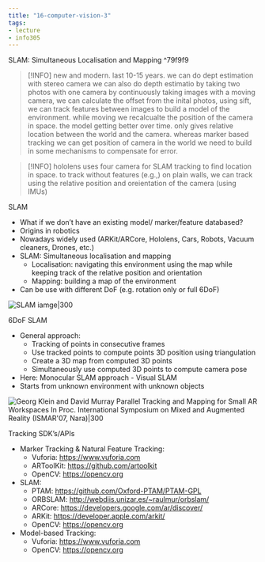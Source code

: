 ```yaml
---
title: "16-computer-vision-3"
tags: 
- lecture
- info305
---
```



SLAM: Simultaneous Localisation and Mapping ^79f9f9

> [!INFO] new and modern. last 10-15 years.
> we can do dept estimation with stereo camera
> we can also do depth estimatio by taking two photos with one camera
> by continuously taking images with a moving camera, we can calculate the offset from the inital photos, using sift, we can track features between images to build a model of the environment. while moving we recalcualte the position of the camera in space. the model getting better over time. 
> only gives relative location between the world and the camera. whereas marker based tracking we can get position of camera in the world
> we need to build in some mechanisms to compensate for error.

> [!INFO] hololens
> uses four camera for SLAM tracking to find location in space. 
> to track without features (e.g.,) on plain walls, we can track using the relative position and oreientation of the camera (using IMUs)

SLAM
- What if we don’t have an existing model/ marker/feature databased? 
- Origins in robotics 
- Nowadays widely used (ARKit/ARCore, Hololens, Cars, Robots, Vacuum cleaners, Drones, etc.) 
- SLAM: Simultaneous localisation and mapping 
	- Localisation: navigating this environment using the map while keeping track of the relative position and orientation 
	- Mapping: building a map of the environment 
- Can be use with different DoF (e.g. rotation only or full 6DoF)

![SLAM iamge|300](https://i.imgur.com/QkMNcWo.png)

6DoF SLAM
- General approach: 
	- Tracking of points in consecutive frames 
	- Use tracked points to compute points 3D position using triangulation 
	- Create a 3D map from computed 3D points 
	- Simultaneously use computed 3D points to compute camera pose 
- Here: Monocular SLAM approach - Visual SLAM 
- Starts from unknown environment with unknown objects

![Georg Klein and David Murray Parallel Tracking and Mapping for Small AR Workspaces In Proc. International Symposium on Mixed and Augmented Reality (ISMAR'07, Nara)|300](https://i.imgur.com/1cgtxQy.png)

Tracking SDK’s/APIs
- Marker Tracking & Natural Feature Tracking: 
	- Vuforia: https://www.vuforia.com 
	- ARToolKit: https://github.com/artoolkit 
	- OpenCV: https://opencv.org 
- SLAM: 
	- PTAM: https://github.com/Oxford-PTAM/PTAM-GPL 
	- ORBSLAM: http://webdiis.unizar.es/~raulmur/orbslam/ 
	- ARCore: https://developers.google.com/ar/discover/ 
	- ARKit: https://developer.apple.com/arkit/ 
	- OpenCV: https://opencv.org 
- Model-based Tracking: 
	- Vuforia: https://www.vuforia.com 
	- OpenCV: https://opencv.org